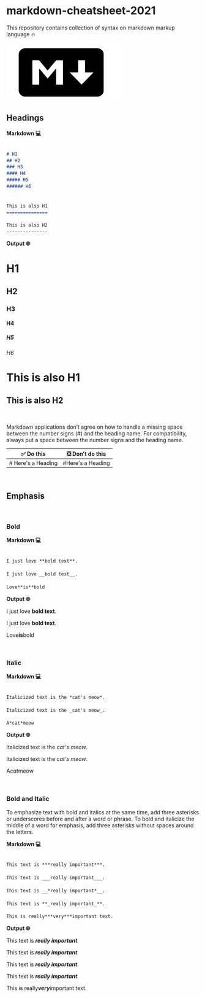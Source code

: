 # markdown-cheatsheet-2021 

This repository contains collection of syntax on markdown markup language :fire:

<img src="images/markdownlogo.png" style="height: 150px; width: 300px; " alt="Markdown Logo">

## Headings

**Markdown :computer:**

``` markdown

# H1
## H2
### H3
#### H4
##### H5 
###### H6


This is also H1
===============

This is also H2
---------------

```

**Output :globe_with_meridians:**

<h1>H1</h1>
<h2>H2</h2>
<h3>H3</h3>
<h4>H4</h4>
<h5>H5</h5>
<h6>H6</h6>

<h1>This is also H1</h1>
<h2>This is also H2</h2>

<br>

Markdown applications don’t agree on how to handle a missing space between the number signs (#) and the heading name. For compatibility, always put a space between the number signs and the heading name.

| :white_check_mark: Do this      | :negative_squared_cross_mark: Don't do this  |
| ------------------------------- | -------------------------------------------  |
| # Here's a Heading              | #Here's a Heading                            |

<br>

## Emphasis

<br>

### Bold

**Markdown :computer:**

``` markdown

I just love **bold text**.

I just love __bold text__.

Love**is**bold

```

**Output :globe_with_meridians:**

I just love **bold text**.

I just love __bold text__.

Love**is**bold

<br>

### Italic

**Markdown :computer:**

``` markdown

Italicized text is the *cat's meow*.

Italicized text is the _cat's meow_.

A*cat*meow

```

**Output :globe_with_meridians:**

Italicized text is the *cat's meow*.

Italicized text is the _cat's meow_.

A*cat*meow

<br>

### Bold and Italic

To emphasize text with bold and italics at the same time, add three asterisks or underscores before and after a word or phrase. To bold and italicize the middle of a word for emphasis, add three asterisks without spaces around the letters.

**Markdown :computer:**

``` markdown

This text is ***really important***.

This text is ___really important___.

This text is __*really important*__.	

This text is **_really important_**.

This is really***very***important text.

```

**Output :globe_with_meridians:**

This text is ***really important***.

This text is ___really important___.

This text is __*really important*__.	

This text is **_really important_**.

This is really***very***important text.




